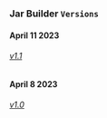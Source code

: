 <!-- Copyright (c) 2023 Geo-Studios - All Rights Reserved. -->

### Jar Builder `Versions`

#### April 11 2023

###### [v1.1](1.1.md)

#### April 8 2023
###### [v1.0](1.0.md)